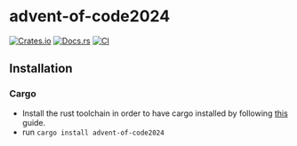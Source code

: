 # advent-of-code2024

[![Crates.io](https://img.shields.io/crates/v/advent-of-code2024.svg)](https://crates.io/crates/advent-of-code2024)
[![Docs.rs](https://docs.rs/advent-of-code2024/badge.svg)](https://docs.rs/advent-of-code2024)
[![CI](https://github.com/evalott100/advent-of-code2024/workflows/CI/badge.svg)](https://github.com/evalott100/advent-of-code2024/actions)

## Installation

### Cargo

* Install the rust toolchain in order to have cargo installed by following
  [this](https://www.rust-lang.org/tools/install) guide.
* run `cargo install advent-of-code2024`
